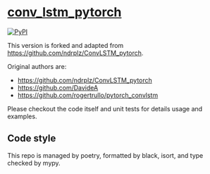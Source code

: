 # [conv_lstm_pytorch](https://github.com/Jimexist/conv_lstm_pytorch)

[![PyPI](https://img.shields.io/pypi/v/conv-lstm?style=flat-square)](https://pypi.org/project/conv-lstm)

This version is forked and adapted from https://github.com/ndrplz/ConvLSTM_pytorch.

Original authors are:

- https://github.com/ndrplz/ConvLSTM_pytorch
- https://github.com/DavideA
- https://github.com/rogertrullo/pytorch_convlstm

Please checkout the code itself and unit tests for details usage and examples.

## Code style

This repo is managed by poetry, formatted by black, isort, and type checked by mypy.
